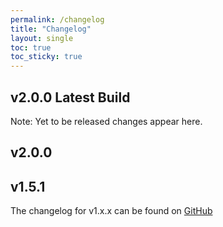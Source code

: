```yaml
---
permalink: /changelog
title: "Changelog"
layout: single
toc: true
toc_sticky: true
---
```


## v2.0.0 Latest Build

Note: Yet to be released changes appear here.

## v2.0.0

## v1.5.1
The changelog for v1.x.x can be found on [GitHub](https://github.com/WPS/egon.io/releases)

